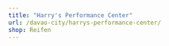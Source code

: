 ```yaml
---
title: "Harry's Performance Center"
url: /davao-city/harrys-performance-center/
shop: Reifen
---
```

